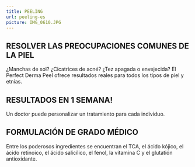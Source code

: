 ```yaml
---
title: PEELING
url: peeling-es
picture: IMG_0610.JPG
---
```


## RESOLVER LAS PREOCUPACIONES COMUNES DE LA PIEL ##
¿Manchas de sol?  ¿Cicatrices de acné? ¿Tez apagada o envejecida? El Perfect Derma Peel ofrece resultados reales para todos los tipos de piel y etnias.

## RESULTADOS EN 1 SEMANA!
Un doctor puede personalizar un tratamiento para cada individuo. 

## FORMULACIÓN DE GRADO MÉDICO
Entre los poderosos ingredientes se encuentran el TCA, el ácido kójico, el ácido retinoico, el ácido salicílico, el fenol, la vitamina C y el glutatión antioxidante.
